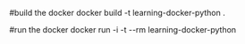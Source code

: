 #build the docker
docker build -t learning-docker-python .

#run the docker
docker run -i -t --rm learning-docker-python